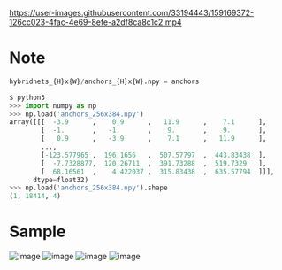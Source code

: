 https://user-images.githubusercontent.com/33194443/159169372-126cc023-4fac-4e69-8efe-a2df8ca8c1c2.mp4

# Note

```python
hybridnets_{H}x{W}/anchors_{H}x{W}.npy = anchors

$ python3
>>> import numpy as np
>>> np.load('anchors_256x384.npy')
array([[[  -3.9      ,    0.9      ,   11.9      ,    7.1      ],
        [  -1.       ,   -1.       ,    9.       ,    9.       ],
        [   0.9      ,   -3.9      ,    7.1      ,   11.9      ],
        ...,
        [-123.577965 ,  196.1656   ,  507.57797  ,  443.83438  ],
        [  -7.7328877,  120.26711  ,  391.73288  ,  519.7329   ],
        [  68.16561  ,    4.422037 ,  315.83438  ,  635.57794  ]]],
      dtype=float32)
>>> np.load('anchors_256x384.npy').shape
(1, 18414, 4)
```

# Sample
![image](https://user-images.githubusercontent.com/33194443/159132347-98d03023-1ca2-499d-9f71-83144f1e9214.png)
![image](https://user-images.githubusercontent.com/33194443/159132287-6c7aa9fb-ad23-486f-8ca7-9d7f3d1a954d.png)
![image](https://user-images.githubusercontent.com/33194443/159132357-bcb7850d-e34e-4676-9285-3153fc39092c.png)
![image](https://user-images.githubusercontent.com/33194443/159132364-2b194b1f-9d3a-4e0d-8152-12fcdb57ef43.png)
